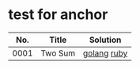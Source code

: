 # test for anchor

| No. | Title | Solution |
|-----|-------|----------|
| <span id="1">0001</span> | Two Sum |  [golang](solutions/golang/0001_two-sum.go) [ruby](solutions/ruby/0001_two-sum.rb) |
























